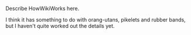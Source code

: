 Describe HowWikiWorks here.

I think it has something to do with orang-utans, pikelets and rubber bands, but I haven't quite worked out the details yet.
